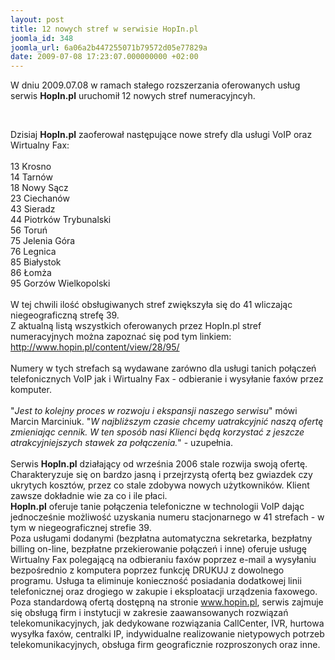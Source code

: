 ```yaml
---
layout: post
title: 12 nowych stref w serwisie HopIn.pl
joomla_id: 348
joomla_url: 6a06a2b447255071b79572d05e77829a
date: 2009-07-08 17:23:07.000000000 +02:00
---
```

W dniu 2009.07.08 w ramach stałego rozszerzania oferowanych usług serwis <strong>HopIn.pl</strong> uruchomił 12 nowych stref numeracyjncyh.<p>&nbsp;</p><p>Dzisiaj <strong>HopIn.pl</strong> zaoferował następujące nowe strefy dla usługi VoIP oraz Wirtualny Fax:<br /><br />13 Krosno<br />14 Tarn&oacute;w<br />18 Nowy Sącz<br />23 Ciechan&oacute;w<br />43 Sieradz<br />44 Piotrk&oacute;w Trybunalski<br />56 Toruń<br />75 Jelenia G&oacute;ra<br />76 Legnica<br />85 Białystok<br />86 Łomża<br />95 Gorz&oacute;w Wielkopolski<br /><br />W tej chwili ilość obsługiwanych stref zwiększyła się do 41 wliczając niegeograficzną strefę 39.<br />Z aktualną listą wszystkich oferowanych przez HopIn.pl stref numeracyjnych można zapoznać się pod tym linkiem:<br /><a href="http://www.hopin.pl/content/view/28/95/" target="_blank">http://www.hopin.pl/content/view/28/95/</a> <br /><br />Numery w tych strefach są wydawane zar&oacute;wno dla usługi tanich połączeń telefonicznych VoIP jak i Wirtualny Fax - odbieranie i wysyłanie fax&oacute;w przez komputer.<br /><br />&quot;<em>Jest to kolejny proces w rozwoju i ekspansji naszego serwisu</em>&quot; m&oacute;wi Marcin Marciniuk. &quot;<em>W najbliższym czasie chcemy uatrakcyjnić naszą ofertę zmieniając cennik. W ten spos&oacute;b nasi Klienci będą korzystać z jeszcze atrakcyjniejszych stawek za połączenia.</em>&quot; - uzupełnia.<br /><br />Serwis <strong>HopIn.pl</strong> działający od września 2006 stale rozwija swoją ofertę. Charakteryzuje się on bardzo jasną i przejrzystą ofertą bez gwiazdek czy ukrytych koszt&oacute;w, przez co stale zdobywa nowych użytkownik&oacute;w. Klient zawsze dokładnie wie za co i ile płaci.<br /><strong>HopIn.pl</strong> oferuje tanie połączenia telefoniczne w technologii VoIP dając jednocześnie możliwość uzyskania numeru stacjonarnego w 41 strefach - w tym w niegeograficznej strefie 39.<br />Poza usługami dodanymi (bezpłatna automatyczna sekretarka, bezpłatny billing on-line, bezpłatne przekierowanie połączeń i inne) oferuje usługę Wirtualny Fax polegającą na odbieraniu fax&oacute;w poprzez e-mail a wysyłaniu bezpośrednio z komputera poprzez funkcję DRUKUJ z dowolnego programu. Usługa ta eliminuje konieczność posiadania dodatkowej linii telefonicznej oraz drogiego w zakupie i eksploatacji urządzenia faxowego.<br />Poza standardową ofertą dostępną na stronie <a href="http://www.hopin.pl" target="_blank">www.hopin.pl</a>, serwis zajmuje się obsługą firm i instytucji w zakresie zaawansowanych rozwiązań telekomunikacyjnych, jak dedykowane rozwiązania CallCenter, IVR, hurtowa wysyłka fax&oacute;w, centralki IP, indywidualne realizowanie nietypowych potrzeb telekomunikacyjnych, obsługa firm geograficznie rozproszonych oraz inne.</p>
